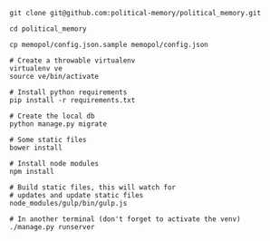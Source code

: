     git clone git@github.com:political-memory/political_memory.git

    cd political_memory

    cp memopol/config.json.sample memopol/config.json

    # Create a throwable virtualenv
    virtualenv ve
    source ve/bin/activate

    # Install python requirements
    pip install -r requirements.txt

    # Create the local db
    python manage.py migrate

    # Some static files
    bower install

    # Install node modules
    npm install

    # Build static files, this will watch for
    # updates and update static files
    node_modules/gulp/bin/gulp.js

    # In another terminal (don't forget to activate the venv)
    ./manage.py runserver
